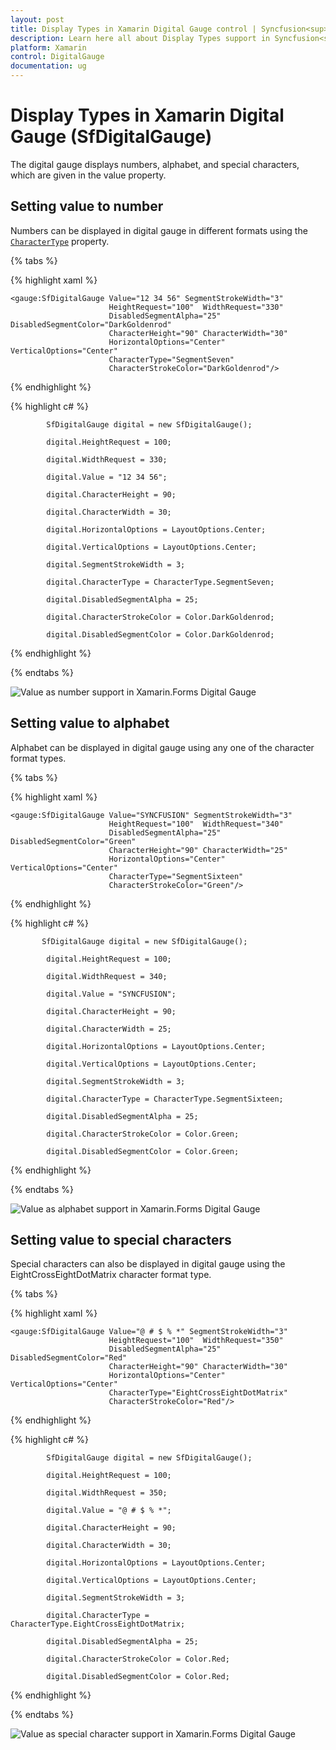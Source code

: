 ```yaml
---
layout: post
title: Display Types in Xamarin Digital Gauge control | Syncfusion<sup>&reg;</sup>
description: Learn here all about Display Types support in Syncfusion<sup>&reg;</sup> Xamarin Digital Gauge (SfDigitalGauge) control and more.
platform: Xamarin
control: DigitalGauge
documentation: ug
---
```


# Display Types in Xamarin Digital Gauge (SfDigitalGauge)

The digital gauge displays numbers, alphabet, and special characters, which are given in the value property.

## Setting value to number

Numbers can be displayed in digital gauge in different formats using the [`CharacterType`](https://help.syncfusion.com/cr/xamarin/Syncfusion.SfGauge.XForms.SfDigitalGauge.html#Syncfusion_SfGauge_XForms_SfDigitalGauge_CharacterType) property.

{% tabs %}

{% highlight xaml %}

    <gauge:SfDigitalGauge Value="12 34 56" SegmentStrokeWidth="3" 
                          HeightRequest="100"  WidthRequest="330"
                          DisabledSegmentAlpha="25" DisabledSegmentColor="DarkGoldenrod"
                          CharacterHeight="90" CharacterWidth="30" 
                          HorizontalOptions="Center" VerticalOptions="Center"
                          CharacterType="SegmentSeven" 
                          CharacterStrokeColor="DarkGoldenrod"/>
{% endhighlight %}

{% highlight c# %}

            SfDigitalGauge digital = new SfDigitalGauge();

            digital.HeightRequest = 100;

            digital.WidthRequest = 330;

            digital.Value = "12 34 56";

            digital.CharacterHeight = 90;

            digital.CharacterWidth = 30;

            digital.HorizontalOptions = LayoutOptions.Center;

            digital.VerticalOptions = LayoutOptions.Center;

            digital.SegmentStrokeWidth = 3;

            digital.CharacterType = CharacterType.SegmentSeven;

            digital.DisabledSegmentAlpha = 25;

            digital.CharacterStrokeColor = Color.DarkGoldenrod;

            digital.DisabledSegmentColor = Color.DarkGoldenrod;


{% endhighlight %}

{% endtabs %}

![Value as number support in Xamarin.Forms Digital Gauge](Displaytypes_images/Displaytypes_img1.png)

## Setting value to alphabet

Alphabet can be displayed in digital gauge using any one of the character format types.

{% tabs %}

{% highlight xaml %}

    <gauge:SfDigitalGauge Value="SYNCFUSION" SegmentStrokeWidth="3" 
                          HeightRequest="100"  WidthRequest="340"
                          DisabledSegmentAlpha="25" DisabledSegmentColor="Green"
                          CharacterHeight="90" CharacterWidth="25" 
                          HorizontalOptions="Center" VerticalOptions="Center"
                          CharacterType="SegmentSixteen" 
                          CharacterStrokeColor="Green"/>

{% endhighlight %}

{% highlight c# %}

           SfDigitalGauge digital = new SfDigitalGauge();

            digital.HeightRequest = 100;

            digital.WidthRequest = 340;

            digital.Value = "SYNCFUSION";

            digital.CharacterHeight = 90;

            digital.CharacterWidth = 25;

            digital.HorizontalOptions = LayoutOptions.Center;

            digital.VerticalOptions = LayoutOptions.Center;

            digital.SegmentStrokeWidth = 3;

            digital.CharacterType = CharacterType.SegmentSixteen;

            digital.DisabledSegmentAlpha = 25;

            digital.CharacterStrokeColor = Color.Green;

            digital.DisabledSegmentColor = Color.Green;

{% endhighlight %}

{% endtabs %}

![Value as alphabet support in Xamarin.Forms Digital Gauge](Displaytypes_images/Displaytypes_img2.png)

## Setting value to special characters

Special characters can also be displayed in digital gauge using the EightCrossEightDotMatrix character format type.

{% tabs %}

{% highlight xaml %}

    <gauge:SfDigitalGauge Value="@ # $ % *" SegmentStrokeWidth="3" 
                          HeightRequest="100"  WidthRequest="350"
                          DisabledSegmentAlpha="25" DisabledSegmentColor="Red"
                          CharacterHeight="90" CharacterWidth="30" 
                          HorizontalOptions="Center" VerticalOptions="Center"
                          CharacterType="EightCrossEightDotMatrix" 
                          CharacterStrokeColor="Red"/>

{% endhighlight %}

{% highlight c# %}

            SfDigitalGauge digital = new SfDigitalGauge();

            digital.HeightRequest = 100;

            digital.WidthRequest = 350;

            digital.Value = "@ # $ % *";

            digital.CharacterHeight = 90;

            digital.CharacterWidth = 30;

            digital.HorizontalOptions = LayoutOptions.Center;

            digital.VerticalOptions = LayoutOptions.Center;

            digital.SegmentStrokeWidth = 3;

            digital.CharacterType = CharacterType.EightCrossEightDotMatrix;

            digital.DisabledSegmentAlpha = 25;

            digital.CharacterStrokeColor = Color.Red;

            digital.DisabledSegmentColor = Color.Red;

{% endhighlight %}

{% endtabs %}

![Value as special character support in Xamarin.Forms Digital Gauge](Displaytypes_images/Displaytypes_img3.png)

